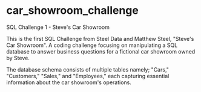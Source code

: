 # car_showroom_challenge
SQL Challenge 1 - Steve's Car Showroom

This is the first SQL Challenge from Steel Data and Matthew Steel, "Steve's Car Showroom". A coding challenge focusing on manipulating a SQL database to answer business questions for a fictional car showroom owned by Steve.

The database schema consists of multiple tables namely; "Cars," "Customers," "Sales," and "Employees," each capturing essential information about the car showroom's operations.
